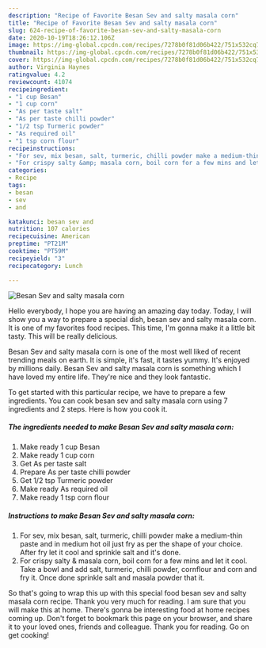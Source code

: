 ```yaml
---
description: "Recipe of Favorite Besan Sev and salty masala corn"
title: "Recipe of Favorite Besan Sev and salty masala corn"
slug: 624-recipe-of-favorite-besan-sev-and-salty-masala-corn
date: 2020-10-19T18:26:12.106Z
image: https://img-global.cpcdn.com/recipes/7278b0f81d06b422/751x532cq70/besan-sev-and-salty-masala-corn-recipe-main-photo.jpg
thumbnail: https://img-global.cpcdn.com/recipes/7278b0f81d06b422/751x532cq70/besan-sev-and-salty-masala-corn-recipe-main-photo.jpg
cover: https://img-global.cpcdn.com/recipes/7278b0f81d06b422/751x532cq70/besan-sev-and-salty-masala-corn-recipe-main-photo.jpg
author: Virginia Haynes
ratingvalue: 4.2
reviewcount: 41074
recipeingredient:
- "1 cup Besan"
- "1 cup corn"
- "As per taste salt"
- "As per taste chilli powder"
- "1/2 tsp Turmeric powder"
- "As required oil"
- "1 tsp corn flour"
recipeinstructions:
- "For sev, mix besan, salt, turmeric, chilli powder make a medium-thin paste and in medium hot oil just fry as per the shape of your choice. After fry let it cool and sprinkle salt and it&#39;s done."
- "For crispy salty &amp; masala corn, boil corn for a few mins and let it cool. Take a bowl and add salt, turmeric, chilli powder, cornflour and corn and fry it. Once done sprinkle salt and masala powder that it."
categories:
- Recipe
tags:
- besan
- sev
- and

katakunci: besan sev and 
nutrition: 107 calories
recipecuisine: American
preptime: "PT21M"
cooktime: "PT59M"
recipeyield: "3"
recipecategory: Lunch

---
```



![Besan Sev and salty masala corn](https://img-global.cpcdn.com/recipes/7278b0f81d06b422/751x532cq70/besan-sev-and-salty-masala-corn-recipe-main-photo.jpg)

Hello everybody, I hope you are having an amazing day today. Today, I will show you a way to prepare a special dish, besan sev and salty masala corn. It is one of my favorites food recipes. This time, I'm gonna make it a little bit tasty. This will be really delicious.

Besan Sev and salty masala corn is one of the most well liked of recent trending meals on earth. It is simple, it's fast, it tastes yummy. It's enjoyed by millions daily. Besan Sev and salty masala corn is something which I have loved my entire life. They're nice and they look fantastic.




To get started with this particular recipe, we have to prepare a few ingredients. You can cook besan sev and salty masala corn using 7 ingredients and 2 steps. Here is how you cook it.

<!--inarticleads1-->

##### The ingredients needed to make Besan Sev and salty masala corn:

1. Make ready 1 cup Besan
1. Make ready 1 cup corn
1. Get As per taste salt
1. Prepare As per taste chilli powder
1. Get 1/2 tsp Turmeric powder
1. Make ready As required oil
1. Make ready 1 tsp corn flour




<!--inarticleads2-->

##### Instructions to make Besan Sev and salty masala corn:

1. For sev, mix besan, salt, turmeric, chilli powder make a medium-thin paste and in medium hot oil just fry as per the shape of your choice. After fry let it cool and sprinkle salt and it&#39;s done.
1. For crispy salty &amp; masala corn, boil corn for a few mins and let it cool. Take a bowl and add salt, turmeric, chilli powder, cornflour and corn and fry it. Once done sprinkle salt and masala powder that it.




So that's going to wrap this up with this special food besan sev and salty masala corn recipe. Thank you very much for reading. I am sure that you will make this at home. There's gonna be interesting food at home recipes coming up. Don't forget to bookmark this page on your browser, and share it to your loved ones, friends and colleague. Thank you for reading. Go on get cooking!
